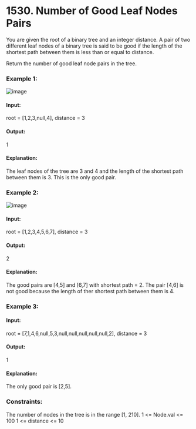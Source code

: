 # 1530. Number of Good Leaf Nodes Pairs
You are given the root of a binary tree and an integer distance. A pair of two different leaf nodes of a binary tree is said to be good if the length of the shortest path between them is less than or equal to distance.

Return the number of good leaf node pairs in the tree.

### Example 1:
![image](https://github.com/user-attachments/assets/ef2a3433-0e2f-48c6-89cb-1c1bd577d463)
#### Input:
root = [1,2,3,null,4], distance = 3
#### Output:
1
#### Explanation:
The leaf nodes of the tree are 3 and 4 and the length of the shortest path between them is 3. This is the only good pair.

### Example 2:
![image](https://github.com/user-attachments/assets/9b49e823-77fa-4181-a948-21ef75b450c3)
#### Input:
root = [1,2,3,4,5,6,7], distance = 3
#### Output:
2
#### Explanation:
The good pairs are [4,5] and [6,7] with shortest path = 2. The pair [4,6] is not good because the length of ther shortest path between them is 4.

### Example 3:
#### Input:
root = [7,1,4,6,null,5,3,null,null,null,null,null,2], distance = 3
#### Output:
1
#### Explanation: 
The only good pair is [2,5].
 
### Constraints:
The number of nodes in the tree is in the range [1, 210].
1 <= Node.val <= 100
1 <= distance <= 10

